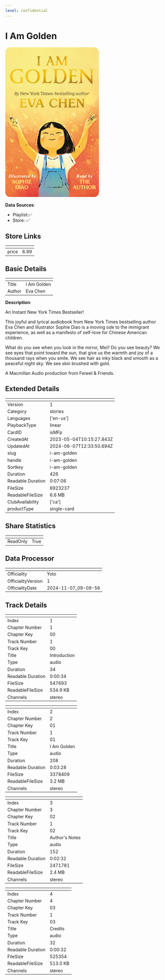 ```yaml
---
level: confidential
---
```

# I Am Golden

![card_[isMFp].png](../../img/cards/card_[isMFp].png)

**Data Sources**: 

- Playlist:✅
- Store: ✅


## Store Links

| <!-- --> | <!-- --> |
| - | - |
| price | 6.99 |


## Basic Details

| <!-- --> | <!-- --> |
| - | - |
| Title | I Am Golden |
| Author | Eva Chen |

**Description**:

An Instant New York Times Bestseller!  

This joyful and lyrical audiobook from New York Times bestselling author Eva Chen and illustrator Sophie Diao is a moving ode to the immigrant experience, as well as a manifesto of self-love for Chinese American children.  

What do you see when you look in the mirror, Mei? Do you see beauty?  We see eyes that point toward the sun, that give us the warmth and joy of a thousand rays when you smile. We see hair as inky black and smooth as a peaceful night sky. We see skin brushed with gold.  

A Macmillan Audio production from Feiwel & Friends.


## Extended Details

| <!-- --> | <!-- --> |
| - | - |
| Version | 1 |
| Category | stories |
| Languages | ['en-us'] |
| PlaybackType | linear |
| CardID | isMFp |
| CreatedAt | 2023-05-04T10:15:27.843Z |
| UpdatedAt | 2024-06-07T12:33:50.694Z |
| slug | i-am-golden |
| handle | i-am-golden |
| Sortkey | i-am-golden |
| Duration | 426 |
| Readable Duration | 0:07:06 |
| FileSize | 6923237 |
| ReadableFileSize | 6.6 MB |
| ClubAvailability | ['ca'] |
| productType | single-card |


## Share Statistics

| <!-- --> | <!-- --> |
| - | - |
| ReadOnly | True |


## Data Processor

| <!-- --> | <!-- --> |
| - | - |
| Officiality | Yoto
| OfficialityVersion | 1
| OfficialityDate | 2024-11-07_09-09-56


## Track Details

| <!-- --> | <!-- --> |
| - | - |
| Index | 1 |
| Chapter Number | 1 |
| Chapter Key | 00 |
| Track Number | 1 |
| Track Key | 00 |
| Title | Introduction |
| Type | audio |
| Duration | 34 |
| Readable Duration | 0:00:34 |
| FileSize | 547693 |
| ReadableFileSize | 534.9 KB |
| Channels | stereo |

| <!-- --> | <!-- --> |
| - | - |
| Index | 2 |
| Chapter Number | 2 |
| Chapter Key | 01 |
| Track Number | 1 |
| Track Key | 01 |
| Title | I Am Golden |
| Type | audio |
| Duration | 208 |
| Readable Duration | 0:03:28 |
| FileSize | 3378409 |
| ReadableFileSize | 3.2 MB |
| Channels | stereo |

| <!-- --> | <!-- --> |
| - | - |
| Index | 3 |
| Chapter Number | 3 |
| Chapter Key | 02 |
| Track Number | 1 |
| Track Key | 02 |
| Title | Author's Notes |
| Type | audio |
| Duration | 152 |
| Readable Duration | 0:02:32 |
| FileSize | 2471781 |
| ReadableFileSize | 2.4 MB |
| Channels | stereo |

| <!-- --> | <!-- --> |
| - | - |
| Index | 4 |
| Chapter Number | 4 |
| Chapter Key | 03 |
| Track Number | 1 |
| Track Key | 03 |
| Title | Credits |
| Type | audio |
| Duration | 32 |
| Readable Duration | 0:00:32 |
| FileSize | 525354 |
| ReadableFileSize | 513.0 KB |
| Channels | stereo |

